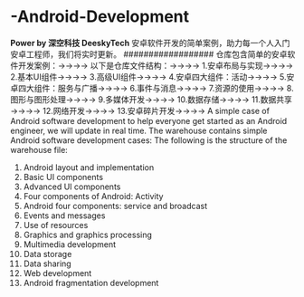 # -Android-Development
________Power by 深空科技 DeeskyTech________
安卓软件开发的简单案例，助力每一个人入门安卓工程师，我们将实时更新。
##################
仓库包含简单的安卓软件开发案例：→→→→
以下是仓库文件结构：→→→→
1.安卓布局与实现→→→→
2.基本UI组件→→→→
3.高级UI组件→→→→
4.安卓四大组件：活动→→→→
5.安卓四大组件：服务与广播→→→→
6.事件与消息→→→→
7.资源的使用→→→→
8.图形与图形处理→→→→
9.多媒体开发→→→→
10.数据存储→→→→
11.数据共享→→→→
12.网络开发→→→→
13.安卓碎片开发→→→→ 
A simple case of Android software development to help everyone get started as an Android engineer, we will update in real time.
The warehouse contains simple Android software development cases:
The following is the structure of the warehouse file:
1. Android layout and implementation
2. Basic UI components
3. Advanced UI components
4. Four components of Android: Activity
5. Android four components: service and broadcast
6. Events and messages
7. Use of resources
8. Graphics and graphics processing
9. Multimedia development
10. Data storage
11. Data sharing
12. Web development
13. Android fragmentation development